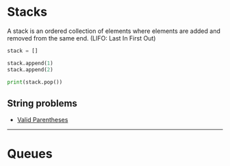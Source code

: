 # Stacks

A stack is an ordered collection of elements where elements are added and removed from the same end. (LIFO: Last In First Out)

```py
stack = []

stack.append(1)
stack.append(2)

print(stack.pop())
```

## String problems

- [Valid Parentheses](valid_parentheses.py)

---

# Queues